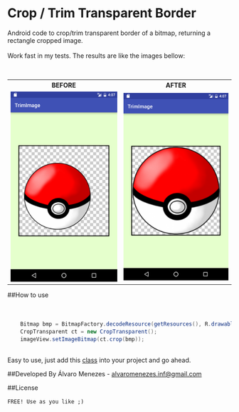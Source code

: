 # Crop / Trim Transparent Border <br>

Android code to crop/trim transparent border of a bitmap, returning a rectangle cropped image.<br><br>
Work fast in my tests. The results are like the images bellow:<br>

<table style="width:100%">
	<tr>
    	<th>BEFORE</th>
    	<th>AFTER</th>
	</tr>
	<tr>
    	<td>
    		<img title="BEFORE"  src="https://raw.githubusercontent.com/AlvaroMenezes/CropTrimTransparentImage/master/img/before.png" width="350"/>
		</td>
    	<td>
    		<img title="AFTER"  src="https://raw.githubusercontent.com/AlvaroMenezes/CropTrimTransparentImage/master/img/after.png" width="350"/>
		</td>
	</tr>
</table>


##How to use

```java


	Bitmap bmp = BitmapFactory.decodeResource(getResources(), R.drawable.your_img);
	CropTransparent ct = new CropTransparent();
	imageView.setImageBitmap(ct.crop(bmp));
	

```
Easy to use, just add this [class](/Project/app/src/main/java/alvaromenezes/com/trimimage/CropTransparent.java) into your project and go ahead.

##Developed By
Álvaro Menezes - <alvaromenezes.inf@gmail.com>

##License
```
FREE! Use as you like ;)
```